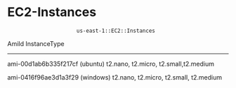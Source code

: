 # EC2-Instances

                          us-east-1::EC2::Instances

AmiId                                                 InstanceType
________________________               ___________________________________                                       
ami-00d1ab6b335f217cf   (ubuntu)           t2.nano, t2.micro, t2.small,t2.medium

ami-0416f96ae3d1a3f29   (windows)           t2.nano, t2.micro, t2.small, t2.medium
                                                         
